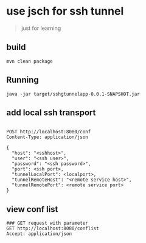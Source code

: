 
# use jsch for ssh tunnel

> just for learning


## build

```shell
mvn clean package
```

## Running

```shell
java -jar target/sshgtunnelapp-0.0.1-SNAPSHOT.jar
```


## add local ssh transport 


```shell

POST http://localhost:8080/conf
Content-Type: application/json

{
  "host": "<sshhost>",
  "user": "<ssh user>",
  "password": "<ssh password>",
  "port": <ssh port>,
  "tunnelLocalPort": <localport>,
  "tunnelRemoteHost": "<remote service host>",
  "tunnelRemotePort": <remote service port>
}
```


## view conf list


```shell
### GET request with parameter
GET http://localhost:8080/conflist
Accept: application/json
```